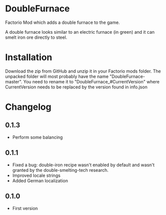 # DoubleFurnace
Factorio Mod which adds a double furnace to the game.

A double furnace looks similar to an electric furnace (in green)
and it can smelt iron ore directly to steel.

# Installation
Download the zip from GitHub and unzip it in your Factorio mods folder.
The unpacked folder will most probably have the name "DoubleFurnace-master".
You need to rename it to "DoubleFurnace_#CurrentVersion" where CurrentVersion needs to be replaced by the version found in info.json


# Changelog

## 0.1.3
- Perform some balancing

## 0.1.1
- Fixed a bug: double-iron recipe wasn't enabled by default and wasn't granted by the double-smelting-tech research.
- Improved locale strings
- Added German localization

## 0.1.0
- First version
